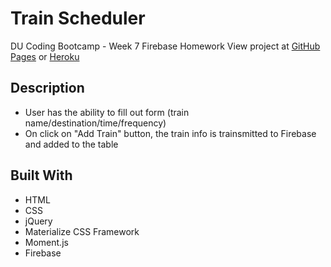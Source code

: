 <h1>Train Scheduler</h1>
  <p>DU Coding Bootcamp - Week 7 Firebase Homework
    View project at <a target='_blank' href='https://beccakostyo.github.io/train-scheduler/'>GitHub Pages</a> or <a target='_blank' href='https://train-schedule-tracker.herokuapp.com/'>Heroku</a>
  </p>

<h2>Description</h2>
<ul>
  <li>User has the ability to fill out form (train name/destination/time/frequency)</li>
  <li>On click on "Add Train" button, the train info is trainsmitted to Firebase and added to the table</li>
</ul>

<h2>Built With</h2>
<ul>
  <li>HTML</li>
  <li>CSS</li>
  <li>jQuery</li>
  <li>Materialize CSS Framework</li>
  <li>Moment.js</li>
  <li>Firebase</li>
</ul>
